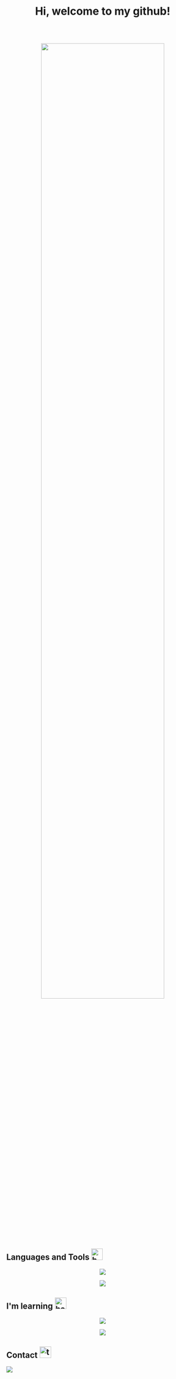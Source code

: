 <h1 align="center"> Hi, welcome to my github! </h1>
<br>
<br>
<p align="center"><img src="https://github.com/PedroQueiroz1/PedroQueiroz1/blob/main/monkey-developer.gif?raw=true" style="width:80%;height:auto;"></p>

## Languages and Tools  <img width="30" src="https://emojis.slackmojis.com/emojis/images/1643515307/13263/bongocat_code.gif?1643515307" alt="bongocat code" />

<p align="center">
  <a href="https://skillicons.dev">
    <img src="https://skillicons.dev/icons?i=java,spring,git,mysql,postgres,docker,js,html,css,postman,maven,linux,eclipse" />
  </a>
</p>
<p align="center"><img src="https://user-images.githubusercontent.com/73097560/115834477-dbab4500-a447-11eb-908a-139a6edaec5c.gif"></p>

## I'm learning  <img width="30" src="https://emojis.slackmojis.com/emojis/images/1643517522/35539/hammer_computer.gif?1643517522" alt="hammer computer" />
<p align="center">
  <a href="https://skillicons.dev">
    <img src="https://skillicons.dev/icons?i=kafka,idea,vscode,angular,hibernate,grafana,jenkins,sass,bootstrap,jquery,mongodb,prometheus,aws" />
  </a>
</p>
<p align="center"><img src="https://user-images.githubusercontent.com/73097560/115834477-dbab4500-a447-11eb-908a-139a6edaec5c.gif"></p>

## Contact <img width="30" src="https://emojis.slackmojis.com/emojis/images/1643514738/7421/typingcat.gif?1643514738" alt="typing cat" />

<div>
<a href="https://www.linkedin.com/in/pedro-henrique-queiroz/" target="_blank"><img src="https://img.shields.io/badge/-LinkedIn-%230077B5?style=for-the-badge&logo=linkedin&logoColor=white" target="_blank"></a>   
</div>
<br><br><br>
